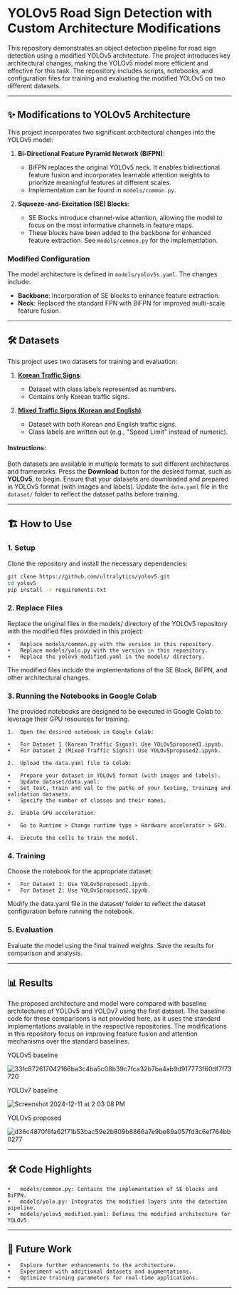 # YOLOv5 Road Sign Detection with Custom Architecture Modifications

This repository demonstrates an object detection pipeline for road sign detection using a modified YOLOv5 architecture. The project introduces key architectural changes, making the YOLOv5 model more efficient and effective for this task. The repository includes scripts, notebooks, and configuration files for training and evaluating the modified YOLOv5 on two different datasets.

---

## ✨ Modifications to YOLOv5 Architecture

This project incorporates two significant architectural changes into the YOLOv5 model:

1. **Bi-Directional Feature Pyramid Network (BiFPN)**:
   - BiFPN replaces the original YOLOv5 neck. It enables bidirectional feature fusion and incorporates learnable attention weights to prioritize meaningful features at different scales.
   - Implementation can be found in `models/common.py`.

2. **Squeeze-and-Excitation (SE) Blocks**:
   - SE Blocks introduce channel-wise attention, allowing the model to focus on the most informative channels in feature maps.
   - These blocks have been added to the backbone for enhanced feature extraction. See `models/common.py` for the implementation.

### Modified Configuration
The model architecture is defined in `models/yolov5s.yaml`. The changes include:
- **Backbone**: Incorporation of SE blocks to enhance feature extraction.
- **Neck**: Replaced the standard FPN with BiFPN for improved multi-scale feature fusion.

---

## 🛠️ Datasets

This project uses two datasets for training and evaluation:

1. **[Korean Traffic Signs](https://universe.roboflow.com/work-9vtar/traffic-sign-detection-yolov5/dataset/1)**:
   - Dataset with class labels represented as numbers.
   - Contains only Korean traffic signs.

2. **[Mixed Traffic Signs (Korean and English)](https://universe.roboflow.com/andres-calderon-unab/traffic-signs-dsjv6/dataset/3)**:
   - Dataset with both Korean and English traffic signs.
   - Class labels are written out (e.g., "Speed Limit" instead of numeric).

#### Instructions:
Both datasets are available in multiple formats to suit different architectures and frameworks.
Press the **Download** button for the desired format, such as **YOLOv5**, to begin.
Ensure that your datasets are downloaded and prepared in YOLOv5 format (with images and labels). Update the `data.yaml` file in the `dataset/` folder to reflect the dataset paths before training.

---

## 🏗️ How to Use

### 1. Setup
Clone the repository and install the necessary dependencies:
```bash
git clone https://github.com/ultralytics/yolov5.git
cd yolov5
pip install -r requirements.txt
```
### 2. Replace Files

Replace the original files in the models/ directory of the YOLOv5 repository with the modified files provided in this project:

	•	Replace models/common.py with the version in this repository.
	•	Replace models/yolo.py with the version in this repository.
	•	Replace the yolov5_modified.yaml in the models/ directory.

The modified files include the implementations of the SE Block, BiFPN, and other architectural changes.

### 3. Running the Notebooks in Google Colab

The provided notebooks are designed to be executed in Google Colab to leverage their GPU resources for training.

	1.	Open the desired notebook in Google Colab:
 
	•	For Dataset 1 (Korean Traffic Signs): Use YOLOv5proposed1.ipynb.
	•	For Dataset 2 (Mixed Traffic Signs): Use YOLOv5proposed2.ipynb.
 
	2.	Upload the data.yaml file to Colab:
 
 	•	Prepare your dataset in YOLOv5 format (with images and labels).
	•	Update dataset/data.yaml:
	•	Set test, train and val to the paths of your testing, training and validation datasets.
	•	Specify the number of classes and their names.
 
	3.	Enable GPU acceleration:
 
	•	Go to Runtime > Change runtime type > Hardware accelerator > GPU.
 
	4.	Execute the cells to train the model.

### 4. Training

Choose the notebook for the appropriate dataset:

	•	For Dataset 1: Use YOLOv5proposed1.ipynb. 
	•	For Dataset 2: Use YOLOv5proposed2.ipynb.

Modify the data.yaml file in the dataset/ folder to reflect the dataset configuration before running the notebook.

### 5. Evaluation

Evaluate the model using the final trained weights. Save the results for comparison and analysis.

---

## 📊 Results

The proposed architecture and model were compared with baseline architectures of YOLOv5 and YOLOv7 using the first dataset. The baseline code for these comparisons is not provided here, as it uses the standard implementations available in the respective repositories. The modifications in this repository focus on improving feature fusion and attention mechanisms over the standard baselines.

YOLOv5 baseline

![33fc872617042166ba3c4ba5c08b39c7fca32b7ba4ab9d917773f60df7f73720](https://github.com/user-attachments/assets/efe94943-28dd-4678-8d68-84a411187ff6)

YOLOv7 baseline

![Screenshot 2024-12-11 at 2 03 08 PM](https://github.com/user-attachments/assets/3d2fdb72-f1e8-47d7-b7ce-0dbf5d9c2311)

YOLOv5 proposed

![d36c4870f6fa62f71b53bac59e2b809b8866a7e9be89a057fd3c6ef764bb0277](https://github.com/user-attachments/assets/bae09ea1-80de-4137-8f74-5aee15fac049)


---

## 🛠️ Code Highlights
	•	models/common.py: Contains the implementation of SE blocks and BiFPN.
	•	models/yolo.py: Integrates the modified layers into the detection pipeline.
	•	models/yolov5_modified.yaml: Defines the modified architecture for YOLOv5.

---

## 🔧 Future Work
	•	Explore further enhancements to the architecture.
	•	Experiment with additional datasets and augmentations.
	•	Optimize training parameters for real-time applications.

---

